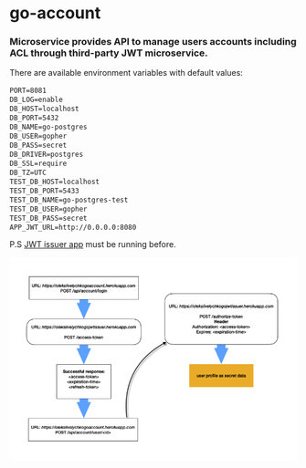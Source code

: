 # go-account

### Microservice provides API to manage users accounts including ACL through third-party JWT microservice.

There are available environment variables with default values:
```
PORT=8081
DB_LOG=enable
DB_HOST=localhost
DB_PORT=5432
DB_NAME=go-postgres
DB_USER=gopher
DB_PASS=secret
DB_DRIVER=postgres
DB_SSL=require
DB_TZ=UTC
TEST_DB_HOST=localhost
TEST_DB_PORT=5433
TEST_DB_NAME=go-postgres-test
TEST_DB_USER=gopher
TEST_DB_PASS=secret
APP_JWT_URL=http://0.0.0.0:8080
```

P.S <a href="https://github.com/oleksiivelychko/go-jwt-issuer">JWT issuer app</a> must be running before.

![how it works](.http-requests/readme.png)
